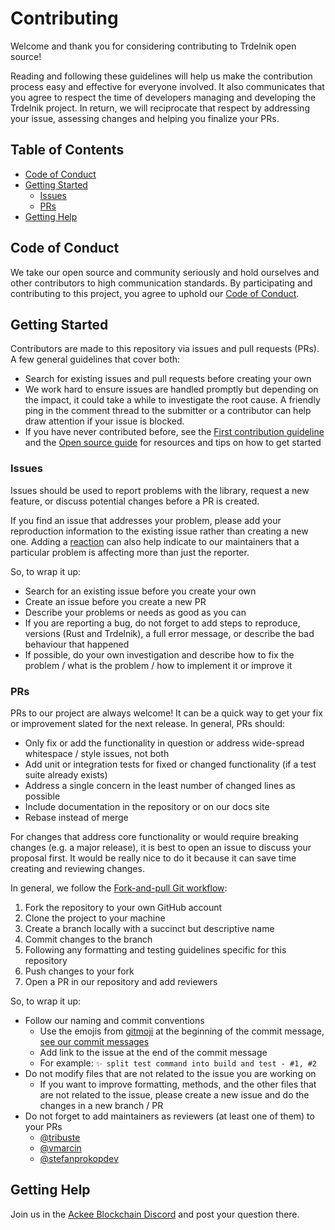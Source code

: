 # Contributing

Welcome and thank you for considering contributing to Trdelnik open source!

Reading and following these guidelines will help us make the contribution process easy and effective for everyone involved. It also communicates that you agree to respect the time of developers managing and developing the Trdelnik project. In return, we will reciprocate that respect by addressing your issue, assessing changes and helping you finalize your PRs.

## Table of Contents

- [Code of Conduct](./CODE_OF_CONDUCT.md)
- [Getting Started](#getting-started)
  - [Issues](#issues)
  - [PRs](#prs)
- [Getting Help](#getting-help)

## Code of Conduct

We take our open source and community seriously and hold ourselves and other contributors to high communication standards. By participating and contributing to this project, you agree to uphold our [Code of Conduct](./CODE_OF_CONDUCT.md).

## Getting Started

Contributors are made to this repository via issues and pull requests (PRs). A few general guidelines that cover both:

- Search for existing issues and pull requests before creating your own
- We work hard to ensure issues are handled promptly but depending on the impact, it could take a while to investigate the root cause. A friendly ping in the comment thread to the submitter or a contributor can help draw attention if your issue is blocked.
- If you have never contributed before, see the [First contribution guideline](https://github.com/firstcontributions/first-contributions) and the [Open source guide](https://opensource.guide/how-to-contribute/) for resources and tips on how to get started

### Issues

Issues should be used to report problems with the library, request a new feature, or discuss potential changes before a PR is created.

If you find an issue that addresses your problem, please add your reproduction information to the existing issue rather than creating a new one. Adding a [reaction](https://github.blog/2016-03-10-add-reactions-to-pull-requests-issues-and-comments/) can also help indicate to our maintainers that a particular problem is affecting more than just the reporter.

So, to wrap it up:

- Search for an existing issue before you create your own
- Create an issue before you create a new PR
- Describe your problems or needs as good as you can
- If you are reporting a bug, do not forget to add steps to reproduce, versions (Rust and Trdelnik), a full error message, or describe the bad behaviour that happened
- If possible, do your own investigation and describe how to fix the problem / what is the problem / how to implement it or improve it

### PRs

PRs to our project are always welcome! It can be a quick way to get your fix or improvement slated for the next release. In general, PRs should:

- Only fix or add the functionality in question or address wide-spread whitespace / style issues, not both
- Add unit or integration tests for fixed or changed functionality (if a test suite already exists)
- Address a single concern in the least number of changed lines as possible
- Include documentation in the repository or on our docs site
- Rebase instead of merge

For changes that address core functionality or would require breaking changes (e.g. a major release), it is best to open an issue to discuss your proposal first. It would be really nice to do it because it can save time creating and reviewing changes.

In general, we follow the [Fork-and-pull Git workflow](https://github.com/susam/gitpr):

1. Fork the repository to your own GitHub account
2. Clone the project to your machine
3. Create a branch locally with a succinct but descriptive name
4. Commit changes to the branch
5. Following any formatting and testing guidelines specific for this repository
6. Push changes to your fork
7. Open a PR in our repository and add reviewers

So, to wrap it up:

- Follow our naming and commit conventions
  - Use the emojis from [gitmoji](https://gitmoji.dev/) at the beginning of the commit message, [see our commit messages](https://github.com/Ackee-Blockchain/trdelnik/commits/master)
  - Add link to the issue at the end of the commit message
  - For example: `✨ split test command into build and test - #1, #2`
- Do not modify files that are not related to the issue you are working on
  - If you want to improve formatting, methods, and the other files that are not related to the issue, please create a new issue and do the changes in a new branch / PR
- Do not forget to add maintainers as reviewers (at least one of them) to your PRs
  - [@tribuste](https://github.com/tribuste)
  - [@vmarcin](https://github.com/vmarcin)
  - [@stefanprokopdev](https://github.com/stefanprokopdev)

## Getting Help

Join us in the [Ackee Blockchain Discord](https://discord.gg/x7qXXnGCsa) and post your question there.
